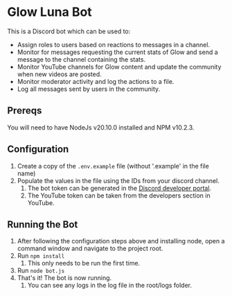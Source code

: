 # Glow Luna Bot
This is a Discord bot which can be used to:
 * Assign roles to users based on reactions to messages in a channel.
 * Monitor for messages requesting the current stats of Glow and send a message to the channel containing the stats.
 * Monitor YouTube channels for Glow content and update the community when new videos are posted.
 * Monitor moderator activity and log the actions to a file.
 * Log all messages sent by users in the community.

## Prereqs
You will need to have NodeJs v20.10.0 installed and NPM v10.2.3.

## Configuration
1. Create a copy of the `.env.example` file (without '.example' in the file name)
2. Populate the values in the file using the IDs from your discord channel.
   1. The bot token can be generated in the [Discord developer portal](https://discord.com/developers/applications).
   2. The YouTube token can be taken from the developers section in YouTube.

## Running the Bot
1. After following the configuration steps above and installing node, open a command window and navigate to the project root.
2. Run `npm install`
   1. This only needs to be run the first time.
3. Run `node bot.js`
4. That's it! The bot is now running.
   1. You can see any logs in the log file in the root/logs folder.
